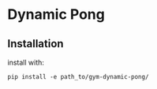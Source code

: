# Dynamic Pong

## Installation

install with:
```shell script
pip install -e path_to/gym-dynamic-pong/
```